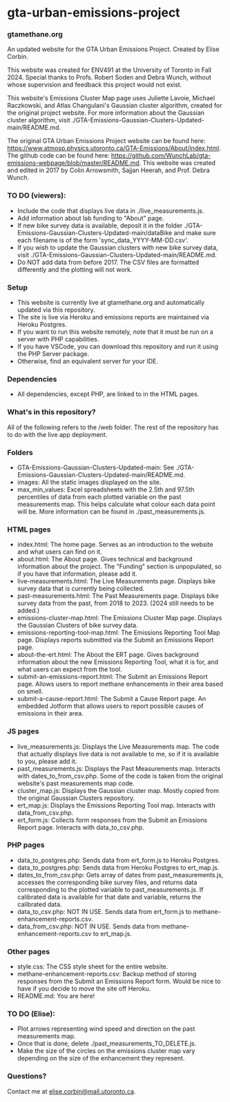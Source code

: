 # gta-urban-emissions-project #
### gtamethane.org ###

An updated website for the GTA Urban Emissions Project. Created by Elise Corbin.

This website was created for ENV491 at the University of Toronto in Fall 2024. Special thanks to Profs. Robert Soden and Debra Wunch, without whose supervision and feedback this project would not exist.

This website's Emissions Cluster Map page uses Juliette Lavoie, Michael Raczkowski, and Atlas Changulani's Gaussian cluster algorithm, created for the original project website. For more information about the Gaussian cluster algorithm, visit ./GTA-Emissions-Gaussian-Clusters-Updated-main/README.md.

The original GTA Urban Emissions Project website can be found here: https://www.atmosp.physics.utoronto.ca/GTA-Emissions/About/index.html. The github code can be found here: https://github.com/WunchLab/gta-emissions-webpage/blob/master/README.md. This website was created and edited in 2017 by Colin Arrowsmith, Sajjan Heerah, and Prof. Debra Wunch.

### TO DO (viewers): ###
* Include the code that displays live data in ./live_measurements.js.
* Add information about lab funding to "About" page.
* If new bike survey data is available, deposit it in the folder ./GTA-Emissions-Gaussian-Clusters-Updated-main/dataBike and make sure each filename is of the form 'sync_data_YYYY-MM-DD.csv'.
* If you wish to update the Gaussian clusters with new bike survey data, visit ./GTA-Emissions-Gaussian-Clusters-Updated-main/README.md.
* Do NOT add data from before 2017. The CSV files are formatted differently and the plotting will not work.

### Setup ###
* This website is currently live at gtamethane.org and automatically updated via this repository.
* The site is live via Heroku and emissions reports are maintained via Heroku Postgres.
* If you want to run this website remotely, note that it must be run on a server with PHP capabilities.
* If you have VSCode, you can download this repository and run it using the PHP Server package.
* Otherwise, find an equivalent server for your IDE.

### Dependencies ###
* All dependencies, except PHP, are linked to in the HTML pages.

### What's in this repository? ###
All of the following refers to the /web folder. The rest of the repository has to do with the live app deployment.
### Folders ###
* GTA-Emissions-Gaussian-Clusters-Updated-main: See ./GTA-Emissions-Gaussian-Clusters-Updated-main/README.md.
* images: All the static images displayed on the site.
* max_min_values: Excel spreadsheets with the 2.5th and 97.5th percentiles of data from each plotted variable on the past measurements map. This helps calculate what colour each data point will be. More information can be found in ./past_measurements.js.
### HTML pages ###
* index.html: The home page. Serves as an introduction to the website and what users can find on it.
* about.html: The About page. Gives technical and background information about the project. The "Funding" section is unpopulated, so if you have that information, please add it.
* live-measurements.html: The Live Measurements page. Displays bike survey data that is currently being collected.
* past-measurements.html: The Past Measurements page. Displays bike survey data from the past, from 2018 to 2023. (2024 still needs to be added.)
* emissions-cluster-map.html: The Emissions Cluster Map page. Displays the Gaussian Clusters of bike survey data.
* emissions-reporting-tool-map.html: The Emissions Reporting Tool Map page. Displays reports submitted via the Submit an Emissions Report page.
* about-the-ert.html: The About the ERT page. Gives background information about the new Emissions Reporting Tool, what it is for, and what users can expect from the tool.
* submit-an-emissions-report.html: The Submit an Emissions Report page. Allows users to report methane enhancements in their area based on smell.
* submit-a-cause-report.html: The Submit a Cause Report page. An embedded Jotform that allows users to report possible causes of emissions in their area.
### JS pages ###
* live_measurements.js: Displays the Live Measurements map. The code that actually displays live data is not available to me, so if it is available to you, please add it.
* past_measurements.js: Displays the Past Measurements map. Interacts with dates_to_from_csv.php. Some of the code is taken from the original website's past measurements map code.
* cluster_map.js: Displays the Gaussian cluster map. Mostly copied from the original Gaussian Clusters repository.
* ert_map.js: Displays the Emissions Reporting Tool map. Interacts with data_from_csv.php.
* ert_form.js: Collects form responses from the Submit an Emissions Report page. Interacts with data_to_csv.php.
### PHP pages ###
* data_to_postgres.php: Sends data from ert_form.js to Heroku Postgres.
* data_to_postgres.php: Sends data from Heroku Postgres to ert_map.js.
* dates_to_from_csv.php: Gets array of dates from past_measurements.js, accesses the corresponding bike survey files, and returns data corresponding to the plotted variable to past_measurements.js. If calibrated data is available for that date and variable, returns the calibrated data.
* data_to_csv.php: NOT IN USE. Sends data from ert_form.js to methane-enhancement-reports.csv.
* data_from_csv.php: NOT IN USE. Sends data from methane-enhancement-reports.csv to ert_map.js.
### Other pages ###
* style.css: The CSS style sheet for the entire website.
* methane-enhancement-reports.csv: Backup method of storing responses from the Submit an Emissions Report form. Would be nice to have if you decide to move the site off Heroku.
* README.md: You are here!

### TO DO (Elise): ###
* Plot arrows representing wind speed and direction on the past measurements map.
* Once that is done, delete ./past_measurements_TO_DELETE.js.
* Make the size of the circles on the emissions cluster map vary depending on the size of the enhancement they represent.

### Questions? ###
Contact me at elise.corbin@mail.utoronto.ca.

